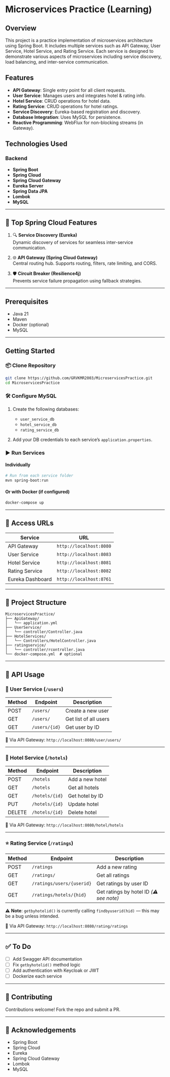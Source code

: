 
# Microservices Practice (Learning)

## Overview
This project is a practice implementation of microservices architecture using Spring Boot. It includes multiple services such as API Gateway, User Service, Hotel Service, and Rating Service. Each service is designed to demonstrate various aspects of microservices including service discovery, load balancing, and inter-service communication.

## Features
- **API Gateway**: Single entry point for all client requests.
- **User Service**: Manages users and integrates hotel & rating info.
- **Hotel Service**: CRUD operations for hotel data.
- **Rating Service**: CRUD operations for hotel ratings.
- **Service Discovery**: Eureka-based registration and discovery.
- **Database Integration**: Uses MySQL for persistence.
- **Reactive Programming**: WebFlux for non-blocking streams (in Gateway).

## Technologies Used

### Backend
- **Spring Boot**
- **Spring Cloud**
- **Spring Cloud Gateway**
- **Eureka Server**
- **Spring Data JPA**
- **Lombok**
- **MySQL**

---

## 🚀 Top Spring Cloud Features

1. 🔍 **Service Discovery (Eureka)**  
   Dynamic discovery of services for seamless inter-service communication.

2. 🌐 **API Gateway (Spring Cloud Gateway)**  
   Central routing hub. Supports routing, filters, rate limiting, and CORS.

3. 🛡️ **Circuit Breaker (Resilience4j)**  
   Prevents service failure propagation using fallback strategies.

---

## Prerequisites
- Java 21
- Maven
- Docker (optional)
- MySQL

---

## Getting Started

### 📦 Clone Repository
```bash
git clone https://github.com/GRVKMR2003/MicroservicesPractice.git
cd MicroservicesPractice
````



### 🛠️ Configure MySQL

1. Create the following databases:

   * `user_service_db`
   * `hotel_service_db`
   * `rating_service_db`
2. Add your DB credentials to each service’s `application.properties`.

### ▶️ Run Services

#### Individually

```bash
# Run from each service folder
mvn spring-boot:run
```

#### Or with Docker (if configured)

```bash
docker-compose up
```

---

## 🔗 Access URLs

| Service          | URL                     |
| ---------------- | ----------------------- |
| API Gateway      | `http://localhost:8080` |
| User Service     | `http://localhost:8083` |
| Hotel Service    | `http://localhost:8081` |
| Rating Service   | `http://localhost:8082` |
| Eureka Dashboard | `http://localhost:8761` |

---

## 📁 Project Structure

```
MicroservicesPractice/
├── ApiGateway/
│   └── application.yml
├── UserService/
│   └── controller/Controller.java
├── HotelServices/
│   └── Controllers/HotelController.java
├── ratingservice/
│   └── controller/rcontroller.java
└── docker-compose.yml  # optional
```

---

## 📡 API Usage

### 👤 User Service (`/users`)

| Method | Endpoint      | Description           |
| ------ | ------------- | --------------------- |
| POST   | `/users/`     | Create a new user     |
| GET    | `/users/`     | Get list of all users |
| GET    | `/users/{id}` | Get user by ID        |

🔗 Via API Gateway:
`http://localhost:8080/user/users/`

---

### 🏨 Hotel Service (`/hotels`)

| Method | Endpoint       | Description     |
| ------ | -------------- | --------------- |
| POST   | `/hotels`      | Add a new hotel |
| GET    | `/hotels`      | Get all hotels  |
| GET    | `/hotels/{id}` | Get hotel by ID |
| PUT    | `/hotels/{id}` | Update hotel    |
| DELETE | `/hotels/{id}` | Delete hotel    |

🔗 Via API Gateway:
`http://localhost:8080/hotel/hotels`

---

### ⭐ Rating Service (`/ratings`)

| Method | Endpoint                  | Description                             |
| ------ | ------------------------- | --------------------------------------- |
| POST   | `/ratings`                | Add a new rating                        |
| GET    | `/ratings/`               | Get all ratings                         |
| GET    | `/ratings/users/{userid}` | Get ratings by user ID                  |
| GET    | `/ratings/hotels/{hid}`   | Get ratings by hotel ID *(⚠️ see note)* |

⚠️ **Note**: `getbyhotelid()` is currently calling `findbyuserid(hid)` — this may be a bug unless intended.

🔗 Via API Gateway:
`http://localhost:8080/rating/ratings`

---

## ✅ To Do

* [ ] Add Swagger API documentation
* [ ] Fix `getbyhotelid()` method logic
* [ ] Add authentication with Keycloak or JWT
* [ ] Dockerize each service

---

## 🙌 Contributing

Contributions welcome! Fork the repo and submit a PR.

---

## 🙏 Acknowledgements

* Spring Boot
* Spring Cloud
* Eureka
* Spring Cloud Gateway
* Lombok
* MySQL

